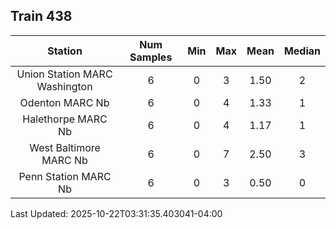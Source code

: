 ## Train 438

| Station | Num Samples | Min | Max | Mean | Median |
| :-----: | :---------: | :-: | :-: | :--: | :----: |
| Union Station MARC Washington | 6 | 0 | 3 | 1.50 | 2 |
| Odenton MARC Nb | 6 | 0 | 4 | 1.33 | 1 |
| Halethorpe MARC Nb | 6 | 0 | 4 | 1.17 | 1 |
| West Baltimore MARC Nb | 6 | 0 | 7 | 2.50 | 3 |
| Penn Station MARC Nb | 6 | 0 | 3 | 0.50 | 0 |


Last Updated: 2025-10-22T03:31:35.403041-04:00